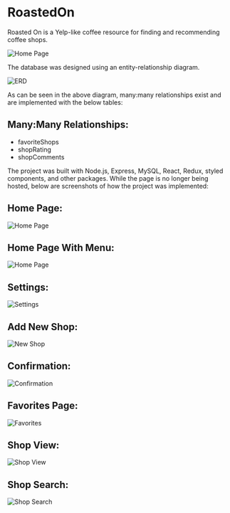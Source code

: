# RoastedOn
Roasted On is a Yelp-like coffee resource for finding and recommending coffee shops.

![Home Page](images/home.png)

The database was designed using an entity-relationship diagram.

![ERD](images/ERD.png)

As can be seen in the above diagram, many:many relationships exist and are implemented with the below tables:

## Many:Many Relationships:
- favoriteShops
- shopRating
- shopComments

The project was built with Node.js, Express, MySQL, React, Redux, styled components, and other packages. While the page is no longer being hosted, below are screenshots of how the project was implemented:

## Home Page:
![Home Page](images/home.png)

## Home Page With Menu:
![Home Page](images/menu.png)

## Settings:
![Settings](images/settings.png)

## Add New Shop:
![New Shop](images/add.png)

## Confirmation:
![Confirmation](images/addConfirm.png)

## Favorites Page:
![Favorites](images/favorite.png)

## Shop View:
![Shop View](images/shopView.png)

## Shop Search:
![Shop Search](images/shopSearch.png)
